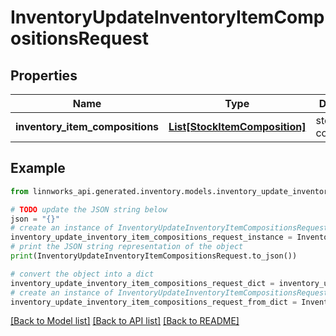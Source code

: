 # InventoryUpdateInventoryItemCompositionsRequest


## Properties

Name | Type | Description | Notes
------------ | ------------- | ------------- | -------------
**inventory_item_compositions** | [**List[StockItemComposition]**](StockItemComposition.md) | stockItem compositions | [optional] 

## Example

```python
from linnworks_api.generated.inventory.models.inventory_update_inventory_item_compositions_request import InventoryUpdateInventoryItemCompositionsRequest

# TODO update the JSON string below
json = "{}"
# create an instance of InventoryUpdateInventoryItemCompositionsRequest from a JSON string
inventory_update_inventory_item_compositions_request_instance = InventoryUpdateInventoryItemCompositionsRequest.from_json(json)
# print the JSON string representation of the object
print(InventoryUpdateInventoryItemCompositionsRequest.to_json())

# convert the object into a dict
inventory_update_inventory_item_compositions_request_dict = inventory_update_inventory_item_compositions_request_instance.to_dict()
# create an instance of InventoryUpdateInventoryItemCompositionsRequest from a dict
inventory_update_inventory_item_compositions_request_from_dict = InventoryUpdateInventoryItemCompositionsRequest.from_dict(inventory_update_inventory_item_compositions_request_dict)
```
[[Back to Model list]](../README.md#documentation-for-models) [[Back to API list]](../README.md#documentation-for-api-endpoints) [[Back to README]](../README.md)


